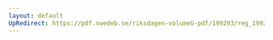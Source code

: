 ```yaml
---
layout: default
UpRedirect: https://pdf.swedeb.se/riksdagen-volumeG-pdf/199293/reg_199293/reg_199293_0064.pdf
---
```

